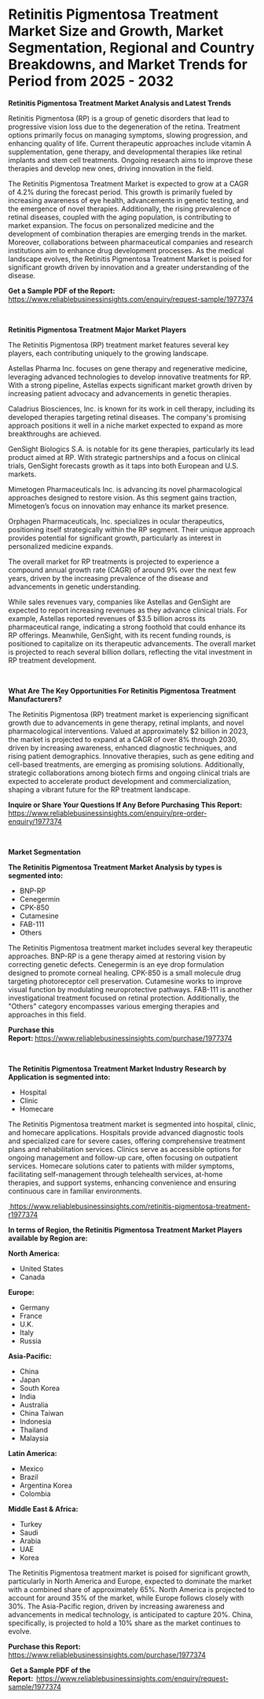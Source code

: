 <p><h1>Retinitis Pigmentosa Treatment Market Size and Growth, Market Segmentation, Regional and Country Breakdowns, and Market Trends for Period from 2025 -  2032</h1></p><p><strong>Retinitis Pigmentosa Treatment Market Analysis and Latest Trends</strong></p>
<p><p>Retinitis Pigmentosa (RP) is a group of genetic disorders that lead to progressive vision loss due to the degeneration of the retina. Treatment options primarily focus on managing symptoms, slowing progression, and enhancing quality of life. Current therapeutic approaches include vitamin A supplementation, gene therapy, and developmental therapies like retinal implants and stem cell treatments. Ongoing research aims to improve these therapies and develop new ones, driving innovation in the field.</p><p>The Retinitis Pigmentosa Treatment Market is expected to grow at a CAGR of 4.2% during the forecast period. This growth is primarily fueled by increasing awareness of eye health, advancements in genetic testing, and the emergence of novel therapies. Additionally, the rising prevalence of retinal diseases, coupled with the aging population, is contributing to market expansion. The focus on personalized medicine and the development of combination therapies are emerging trends in the market. Moreover, collaborations between pharmaceutical companies and research institutions aim to enhance drug development processes. As the medical landscape evolves, the Retinitis Pigmentosa Treatment Market is poised for significant growth driven by innovation and a greater understanding of the disease.</p></p>
<p><strong>Get a Sample PDF of the Report:&nbsp;</strong> <a href="https://www.reliablebusinessinsights.com/enquiry/request-sample/1977374?utm_campaign=3384&utm_medium=2&utm_source=Github&utm_content=ia&utm_term=13042025&utm_id=retinitis-pigmentosa-treatment">https://www.reliablebusinessinsights.com/enquiry/request-sample/1977374</a></p>
<p>&nbsp;</p>
<p><strong>Retinitis Pigmentosa Treatment Major Market Players</strong></p>
<p><p>The Retinitis Pigmentosa (RP) treatment market features several key players, each contributing uniquely to the growing landscape. </p><p>Astellas Pharma Inc. focuses on gene therapy and regenerative medicine, leveraging advanced technologies to develop innovative treatments for RP. With a strong pipeline, Astellas expects significant market growth driven by increasing patient advocacy and advancements in genetic therapies.</p><p>Caladrius Biosciences, Inc. is known for its work in cell therapy, including its developed therapies targeting retinal diseases. The company's promising approach positions it well in a niche market expected to expand as more breakthroughs are achieved.</p><p>GenSight Biologics S.A. is notable for its gene therapies, particularly its lead product aimed at RP. With strategic partnerships and a focus on clinical trials, GenSight forecasts growth as it taps into both European and U.S. markets.</p><p>Mimetogen Pharmaceuticals Inc. is advancing its novel pharmacological approaches designed to restore vision. As this segment gains traction, Mimetogen’s focus on innovation may enhance its market presence.</p><p>Orphagen Pharmaceuticals, Inc. specializes in ocular therapeutics, positioning itself strategically within the RP segment. Their unique approach provides potential for significant growth, particularly as interest in personalized medicine expands.</p><p>The overall market for RP treatments is projected to experience a compound annual growth rate (CAGR) of around 9% over the next few years, driven by the increasing prevalence of the disease and advancements in genetic understanding.</p><p>While sales revenues vary, companies like Astellas and GenSight are expected to report increasing revenues as they advance clinical trials. For example, Astellas reported revenues of $3.5 billion across its pharmaceutical range, indicating a strong foothold that could enhance its RP offerings. Meanwhile, GenSight, with its recent funding rounds, is positioned to capitalize on its therapeutic advancements. The overall market is projected to reach several billion dollars, reflecting the vital investment in RP treatment development.</p></p>
<p>&nbsp;</p>
<p><strong>What Are The Key Opportunities For Retinitis Pigmentosa Treatment Manufacturers?</strong></p>
<p><p>The Retinitis Pigmentosa (RP) treatment market is experiencing significant growth due to advancements in gene therapy, retinal implants, and novel pharmacological interventions. Valued at approximately $2 billion in 2023, the market is projected to expand at a CAGR of over 8% through 2030, driven by increasing awareness, enhanced diagnostic techniques, and rising patient demographics. Innovative therapies, such as gene editing and cell-based treatments, are emerging as promising solutions. Additionally, strategic collaborations among biotech firms and ongoing clinical trials are expected to accelerate product development and commercialization, shaping a vibrant future for the RP treatment landscape.</p></p>
<p><strong>Inquire or Share Your Questions If Any Before Purchasing This Report:</strong> <a href="https://www.reliablebusinessinsights.com/enquiry/pre-order-enquiry/1977374?utm_campaign=3384&utm_medium=2&utm_source=Github&utm_content=ia&utm_term=13042025&utm_id=retinitis-pigmentosa-treatment">https://www.reliablebusinessinsights.com/enquiry/pre-order-enquiry/1977374</a></p>
<p>&nbsp;</p>
<p><strong>Market Segmentation</strong></p>
<p><strong>The Retinitis Pigmentosa Treatment Market Analysis by types is segmented into:</strong></p>
<p><ul><li>BNP-RP</li><li>Cenegermin</li><li>CPK-850</li><li>Cutamesine</li><li>FAB-111</li><li>Others</li></ul></p>
<p><p>The Retinitis Pigmentosa treatment market includes several key therapeutic approaches. BNP-RP is a gene therapy aimed at restoring vision by correcting genetic defects. Cenegermin is an eye drop formulation designed to promote corneal healing. CPK-850 is a small molecule drug targeting photoreceptor cell preservation. Cutamesine works to improve visual function by modulating neuroprotective pathways. FAB-111 is another investigational treatment focused on retinal protection. Additionally, the "Others" category encompasses various emerging therapies and approaches in this field.</p></p>
<p><strong>Purchase this Report:&nbsp;</strong><a href="https://www.reliablebusinessinsights.com/purchase/1977374?utm_campaign=3384&utm_medium=2&utm_source=Github&utm_content=ia&utm_term=13042025&utm_id=retinitis-pigmentosa-treatment">https://www.reliablebusinessinsights.com/purchase/1977374</a></p>
<p>&nbsp;</p>
<p><strong>The Retinitis Pigmentosa Treatment Market Industry Research by Application is segmented into:</strong></p>
<p><ul><li>Hospital</li><li>Clinic</li><li>Homecare</li></ul></p>
<p><p>The Retinitis Pigmentosa treatment market is segmented into hospital, clinic, and homecare applications. Hospitals provide advanced diagnostic tools and specialized care for severe cases, offering comprehensive treatment plans and rehabilitation services. Clinics serve as accessible options for ongoing management and follow-up care, often focusing on outpatient services. Homecare solutions cater to patients with milder symptoms, facilitating self-management through telehealth services, at-home therapies, and support systems, enhancing convenience and ensuring continuous care in familiar environments.</p></p>
<p><a href="https://www.reliablebusinessinsights.com/retinitis-pigmentosa-treatment-r1977374?utm_campaign=3384&utm_medium=2&utm_source=Github&utm_content=ia&utm_term=13042025&utm_id=retinitis-pigmentosa-treatment">&nbsp;https://www.reliablebusinessinsights.com/retinitis-pigmentosa-treatment-r1977374</a></p>
<p><strong>In terms of Region, the Retinitis Pigmentosa Treatment Market Players available by Region are:</strong></p>
<p>
    <p> <strong> North America: </strong>
        <ul>
            <li>United States</li>
            <li>Canada</li>
        </ul>
        </p> 
    <p> <strong> Europe: </strong>
        <ul>
            <li>Germany</li>
            <li>France</li>
            <li>U.K.</li>
            <li>Italy</li>
            <li>Russia</li>
        </ul>
        </p> 
    <p> <strong> Asia-Pacific: </strong>
        <ul>
            <li>China</li>
            <li>Japan</li>
            <li>South Korea</li>
            <li>India</li>
            <li>Australia</li>
            <li>China Taiwan</li>
            <li>Indonesia</li>
            <li>Thailand</li>
            <li>Malaysia</li>
        </ul>
        </p> 
    <p> <strong> Latin America: </strong>
        <ul>
            <li>Mexico</li>
            <li>Brazil</li>
            <li>Argentina Korea</li>
            <li>Colombia</li>
        </ul>
        </p> 
    <p> <strong> Middle East & Africa: </strong>
        <ul>
            <li>Turkey</li>
            <li>Saudi</li>
            <li>Arabia</li>
            <li>UAE</li>
            <li>Korea</li>
        </ul>
    </p>
    </p>
<p><p>The Retinitis Pigmentosa treatment market is poised for significant growth, particularly in North America and Europe, expected to dominate the market with a combined share of approximately 65%. North America is projected to account for around 35% of the market, while Europe follows closely with 30%. The Asia-Pacific region, driven by increasing awareness and advancements in medical technology, is anticipated to capture 20%. China, specifically, is projected to hold a 10% share as the market continues to evolve.</p></p>
<p><strong>Purchase this Report: </strong><a href="https://www.reliablebusinessinsights.com/purchase/1977374?utm_campaign=3384&utm_medium=2&utm_source=Github&utm_content=ia&utm_term=13042025&utm_id=retinitis-pigmentosa-treatment">https://www.reliablebusinessinsights.com/purchase/1977374</a></p>
<p>&nbsp;<strong>Get a Sample PDF of the Report:&nbsp;&nbsp;</strong><a href="https://www.reliablebusinessinsights.com/enquiry/request-sample/1977374?utm_campaign=3384&utm_medium=2&utm_source=Github&utm_content=ia&utm_term=13042025&utm_id=retinitis-pigmentosa-treatment">https://www.reliablebusinessinsights.com/enquiry/request-sample/1977374</a></p>
<p><strong></strong></p>
<p><p></p><p></p><p></p></p>